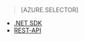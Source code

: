 ﻿> [AZURE.SELECTOR]
- [.NET SDK](/de-de/documentation/articles/media-services-dotnet-connect_programmatically/)
- [REST-API](/de-de/documentation/articles/media-services-rest-connect_programmatically/)

<!--HONumber=45--> 
